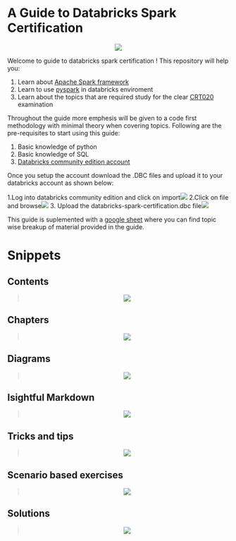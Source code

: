 # A Guide to Databricks Spark Certification


<p align="center">
  <img src="https://github.com/Realsid/databricks-spark-certification/blob/master/assets/db-logo.png">
</p>

Welcome to guide to databricks spark certification ! This repository will help you:
1. Learn about [Apache Spark framework](https://spark.apache.org/)
2. Learn to use [pyspark](https://spark.apache.org/docs/latest/api/python/index.html) in databricks enviroment 
3. Learn about the topics that are required study for the clear [CRT020](https://academy.databricks.com/category/certifications) examination

Throughout the guide more emphesis will be given to a code first methodology with minimal theory when covering topics. Following are the pre-requisites to start using this guide:

1. Basic knowledge of python
2. Basic knowledge of SQL
2. [Databricks community edition account](https://community.cloud.databricks.com/)

Once you setup the account download the .DBC files and upload it to your databricks account as shown below:

1.Log into databricks community edition and click on import![](https://github.com/Realsid/databricks-spark-certification/blob/master/assets/step1.png)
2.Click on file and browse![](https://github.com/Realsid/databricks-spark-certification/blob/master/assets/step2.png)
3. Upload the databricks-spark-certification.dbc file![](https://github.com/Realsid/databricks-spark-certification/blob/master/assets/step3.png)

This guide is suplemented with a [google sheet](https://docs.google.com/spreadsheets/d/1QOymDzCGG0LgzoFbSdwMPMEfysVwQs2oyTiIagSBSKM/edit?usp=sharing) where you can find topic wise breakup of material provided in the guide.

# Snippets

## Contents

><p align="center">
>  <img src="https://github.com/Realsid/databricks-spark-certification/blob/master/assets/contents.jpg">
></p>

## Chapters

><p align="center">
>  <img src="https://github.com/Realsid/databricks-spark-certification/blob/master/assets/chapter1_preview.jpg">
></p>

## Diagrams

><p align="center">
>  <img src="https://github.com/Realsid/databricks-spark-certification/blob/master/assets/diagrams.jpg">
></p>

## Isightful Markdown

><p align="center">
>  <img src="https://github.com/Realsid/databricks-spark-certification/blob/master/assets/insightful_markdown.JPG">
></p>

## Tricks and tips

><p align="center">
>  <img src="https://github.com/Realsid/databricks-spark-certification/blob/master/assets/experience.jpg">
></p>

## Scenario based exercises

><p align="center">
>  <img src="https://github.com/Realsid/databricks-spark-certification/blob/master/assets/scenario_based_excercise.JPG">
></p>

## Solutions

><p align="center">
>  <img src="https://github.com/Realsid/databricks-spark-certification/blob/master/assets/solutions.JPG">
></p>

